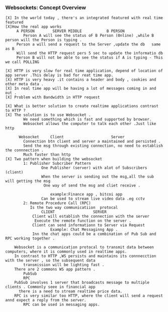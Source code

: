 ### Websockets: Concept Overview
    [X] In the world today , there's an integrated featured with real time featured
    [X]How the real app works
         A PERSON        SERVER MIDDLE           B PERSON 
            Person A will see the status oF B Person (0nline) ,while B person will the Person is typing .
         Person a will send a request to the Server ,update the db   same as B
         Will send the HTTP request pers 5 sec to update the informatio db
         Person B will not be able to see the status if A is typing - This we call POLLING
   
    [X] HTTP is very slow for real time application, depend of location of app server .This delay is bad for reat time app.
    [X] HTTP is very heavy .it contains a header and body , cookies and other meta data .
    [X] In real time app will be having a lot of messages coming in and out .
    [X] Problem with Bandwidth in HTTP request

    [X] What is better solution to create realtime applications contrast to HTTP ?
    [X] The solution is to use Websocket .  
            We need something which is fast and supported by browser.
            Websocket allows the computer to talk each other .Just like http

          Websocket     Client                     Server
            Connection btn client and server a maintained and persisted .
            Send the msg through existing connection, no need to establish the connnection .
            Much faster than http
    [X] Two pattern when building the websocket 
            1: Publisher Subcriber Pattern
                    One Publisher (server) with alot of Subscribers (client)
                    When the server is sending out the msg,all the sub will getting the msg
                     One way of send the msg and cliet receive .
           
                        example:Finance app , bitcoi app
                    Can be used to stream live video data .eg cctv 
            2: Remote Procedure Call (RPC)
               Is the two way communicatiion  protocal 
                    CLIENT                 SERVER
                Client will establish the connection with the server
                 Execute the remote function on the server .
                Client can send informationn to Server via Request
                        Example: Chat Messaginng App .
                Inn the chat apps could be a combination of Pub Sub and RPC working together .
    
        Websocket is a communication protocal to transmit data between computers, where it is commonly used in realtime apps.
        In contrast to HTTP ,WS persists and maintains its connnecction with the server , so the subsequent data 
            transmission will be lighting fast .
        There are 2 commons WS app pattern .
            PubSub
            RPC
        PubSub involves 1 server that broadcasts message to multiple clients . Commonly seee in financial app
          there is a need to stream realtime price data.
        RPC is very similar too HTTP, where the client will send a request annd expect a reply from the server.
            RPC can be used in messaging apps.
